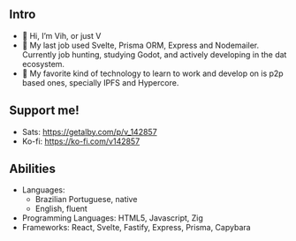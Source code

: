 ## Intro
- 👋 Hi, I’m Vih, or just V
- 🌱 My last job used Svelte, Prisma ORM, Express and Nodemailer. Currently job hunting, studying Godot, and actively developing in the dat ecosystem.
- 💞️ My favorite kind of technology to learn to work and develop on is p2p based ones, specially IPFS and Hypercore.
## Support me!
 - Sats: https://getalby.com/p/v_142857
 - Ko-fi: https://ko-fi.com/v142857

## Abilities
  - Languages:
    - Brazilian Portuguese, native
    - English, fluent
  - Programming Languages: HTML5, Javascript, Zig
  - Frameworks: React, Svelte, Fastify, Express, Prisma, Capybara
